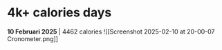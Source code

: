 # 4k+ calories days
**10 Februari 2025** | 4462 calories
![[Screenshot 2025-02-10 at 20-00-07 Cronometer.png]]
